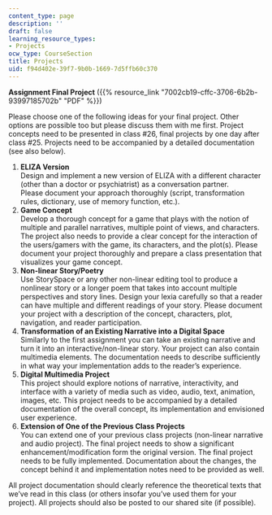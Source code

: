 ```yaml
---
content_type: page
description: ''
draft: false
learning_resource_types:
- Projects
ocw_type: CourseSection
title: Projects
uid: f94d402e-39f7-9b0b-1669-7d5ffb60c370
---
```

**Assignment Final Project** ({{% resource_link "7002cb19-cffc-3706-6b2b-93997185702b" "PDF" %}})

Please choose one of the following ideas for your final project. Other options are possible too but please discuss them with me first. Project concepts need to be presented in class #26, final projects by one day after class #25. Projects need to be accompanied by a detailed documentation (see also below).

1. **ELIZA Version**   
    Design and implement a new version of ELIZA with a different character (other than a doctor or psychiatrist) as a conversation partner. Please document your approach thoroughly (script, transformation rules, dictionary, use of memory function, etc.).
2. **Game Concept**   
    Develop a thorough concept for a game that plays with the notion of multiple and parallel narratives, multiple point of views, and characters. The project also needs to provide a clear concept for the interaction of the users/gamers with the game, its characters, and the plot(s). Please document your project thoroughly and prepare a class presentation that visualizes your game concept.
3. **Non-linear Story/Poetry**   
    Use StorySpace or any other non-linear editing tool to produce a nonlinear story or a longer poem that takes into account multiple perspectives and story lines. Design your lexia carefully so that a reader can have multiple and different readings of your story. Please document your project with a description of the concept, characters, plot, navigation, and reader participation.
4. **Transformation of an Existing Narrative into a Digital Space**   
    Similarly to the first assignment you can take an existing narrative and turn it into an interactive/non-linear story. Your project can also contain multimedia elements. The documentation needs to describe sufficiently in what way your implementation adds to the reader’s experience.
5. **Digital Multimedia Project**   
    This project should explore notions of narrative, interactivity, and interface with a variety of media such as video, audio, text, animation, images, etc. This project needs to be accompanied by a detailed documentation of the overall concept, its implementation and envisioned user experience.
6. **Extension of One of the Previous Class Projects**   
    You can extend one of your previous class projects (non-linear narrative and audio project). The final project needs to show a significant enhancement/modification form the original version. The final project needs to be fully implemented. Documentation about the changes, the concept behind it and implementation notes need to be provided as well.

All project documentation should clearly reference the theoretical texts that we’ve read in this class (or others insofar you’ve used them for your project). All projects should also be posted to our shared site (if possible).